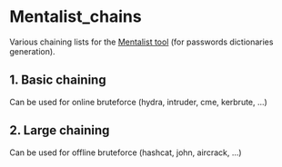 # Mentalist_chains
Various chaining lists for the [Mentalist tool](https://github.com/sc0tfree/mentalist) (for passwords dictionaries generation).

## 1. Basic chaining
Can be used for online bruteforce (hydra, intruder, cme, kerbrute, ...)

## 2. Large chaining
Can be used for offline bruteforce (hashcat, john, aircrack, ...)
